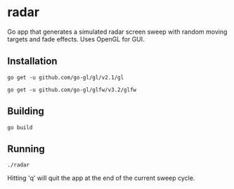 radar
=====

Go app that generates a simulated radar screen sweep with random moving targets and fade effects. Uses OpenGL for GUI.


Installation
------------
```
go get -u github.com/go-gl/gl/v2.1/gl

go get -u github.com/go-gl/glfw/v3.2/glfw
```

Building
--------
```
go build
```

Running
-------
```
./radar
```
Hitting 'q' will quit the app at the end of the current sweep cycle.

